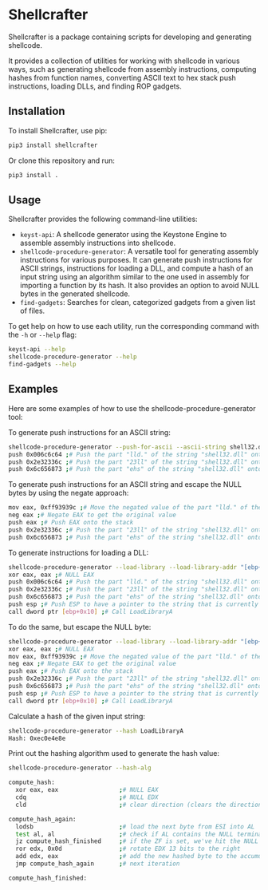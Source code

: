# Shellcrafter

Shellcrafter is a package containing scripts for developing and generating shellcode.

It provides a collection of utilities for working with shellcode in various ways, such as generating shellcode from assembly instructions, computing hashes from function names, converting ASCII text to hex stack push instructions, loading DLLs, and finding ROP gadgets.

## Installation

To install Shellcrafter, use pip:

```bash
pip3 install shellcrafter
```

Or clone this repository and run:

```bash
pip3 install .
```


## Usage

Shellcrafter provides the following command-line utilities:

- `keyst-api`: A shellcode generator using the Keystone Engine to assemble assembly instructions into shellcode.
- `shellcode-procedure-generator`: A versatile tool for generating assembly instructions for various purposes. It can generate push instructions for ASCII strings, instructions for loading a DLL, and compute a hash of an input string using an algorithm similar to the one used in assembly for importing a function by its hash. It also provides an option to avoid NULL bytes in the generated shellcode.
- `find-gadgets`: Searches for clean, categorized gadgets from a given list of files.

To get help on how to use each utility, run the corresponding command with the `-h` or `--help` flag:

```bash
keyst-api --help
shellcode-procedure-generator --help
find-gadgets --help
```

## Examples

Here are some examples of how to use the shellcode-procedure-generator tool:

To generate push instructions for an ASCII string:

```bash
shellcode-procedure-generator --push-for-ascii --ascii-string shell32.dll
push 0x006c6c64 ;# Push the part "lld." of the string "shell32.dll" onto the stack
push 0x2e32336c ;# Push the part "23ll" of the string "shell32.dll" onto the stack
push 0x6c656873 ;# Push the part "ehs" of the string "shell32.dll" onto the stack
```

To generate push instructions for an ASCII string and escape the NULL bytes by using the negate approach:

```bash
mov eax, 0xff93939c ;# Move the negated value of the part "lld." of the string "shell32.dll" to EAX to avoid NULL bytes
neg eax ;# Negate EAX to get the original value
push eax ;# Push EAX onto the stack
push 0x2e32336c ;# Push the part "23ll" of the string "shell32.dll" onto the stack
push 0x6c656873 ;# Push the part "ehs" of the string "shell32.dll" onto the stack
```

To generate instructions for loading a DLL:

```bash
shellcode-procedure-generator --load-library --load-library-addr "[ebp+0x10]" --load-library-dll-name shell32.dll
xor eax, eax ;# NULL EAX
push 0x006c6c64 ;# Push the part "lld." of the string "shell32.dll" onto the stack
push 0x2e32336c ;# Push the part "23ll" of the string "shell32.dll" onto the stack
push 0x6c656873 ;# Push the part "ehs" of the string "shell32.dll" onto the stack
push esp ;# Push ESP to have a pointer to the string that is currently located on the stack
call dword ptr [ebp+0x10] ;# Call LoadLibraryA
```

To do the same, but escape the NULL byte:

```bash
shellcode-procedure-generator --load-library --load-library-addr "[ebp+0x10]" --load-library-dll-name shell32.dll --null-free
xor eax, eax ;# NULL EAX
mov eax, 0xff93939c ;# Move the negated value of the part "lld." of the string "shell32.dll" to EAX to avoid NULL bytes
neg eax ;# Negate EAX to get the original value
push eax ;# Push EAX onto the stack
push 0x2e32336c ;# Push the part "23ll" of the string "shell32.dll" onto the stack
push 0x6c656873 ;# Push the part "ehs" of the string "shell32.dll" onto the stack
push esp ;# Push ESP to have a pointer to the string that is currently located on the stack
call dword ptr [ebp+0x10] ;# Call LoadLibraryA
```

Calculate a hash of the given input string:

```bash
shellcode-procedure-generator --hash LoadLibraryA 
Hash: 0xec0e4e8e

```

Print out the hashing algorithm used to generate the hash value:

```bash
shellcode-procedure-generator --hash-alg                                                                                     

compute_hash:
  xor eax, eax                 ;# NULL EAX
  cdq                          ;# NULL EDX
  cld                          ;# clear direction (clears the direction flag DF in the EFLAGS register)

compute_hash_again:
  lodsb                        ;# load the next byte from ESI into AL
  test al, al                  ;# check if AL contains the NULL terminator
  jz compute_hash_finished     ;# if the ZF is set, we've hit the NULL terminator
  ror edx, 0x0d                ;# rotate EDX 13 bits to the right
  add edx, eax                 ;# add the new hashed byte to the accumulator
  jmp compute_hash_again       ;# next iteration

compute_hash_finished:
```